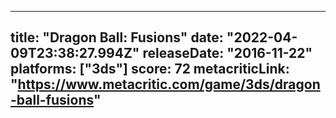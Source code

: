 
---
title: "Dragon Ball: Fusions"
date: "2022-04-09T23:38:27.994Z"
releaseDate: "2016-11-22"
platforms: ["3ds"]
score: 72
metacriticLink: "https://www.metacritic.com/game/3ds/dragon-ball-fusions"
---
